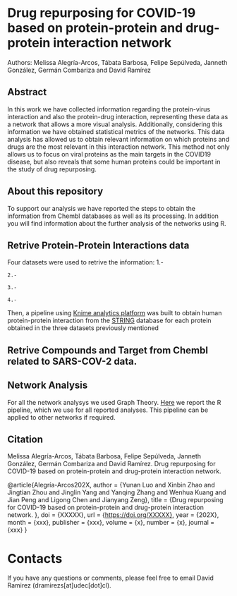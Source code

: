 # Drug repurposing for COVID-19 based on protein-protein and drug-protein interaction network

Authors: Melissa Alegría-Arcos, Tábata Barbosa, Felipe Sepúlveda, Janneth González, Germán Combariza and David Ramírez

## Abstract
In this work we have collected information regarding the protein-virus interaction and also the protein-drug interaction, representing these data as a network that allows a more visual analysis. Additionally, considering this information we have obtained statistical metrics of the networks. This data analysis has allowed us to obtain relevant information on which proteins and drugs are the most relevant in this interaction network. This method not only allows us to focus on viral proteins as the main targets in the COVID19 disease, but also reveals that some human proteins could be important in the study of drug repurposing.

## About this repository
To support our analysis we have reported the steps to obtain the information from Chembl databases as well as its processing. In addition you will find information about the further analysis of the networks using R.
 
 ## Retrive Protein-Protein Interactions data

Four datasets were used to retrive the information:
    1.-
    
    2.-
    
    3.-
    
    4.-
    
Then, a pipeline using [Knime analytics platform](https://www.knime.com/str) was built to obtain human protein-protein interaction from the [STRING](https://string-db.org/) database for each protein obtained in the three datasets previously mentioned
 
 ## Retrive Compounds and Target from Chembl related to SARS-COV-2 data.
 
 
 
 ## Network Analysis
 
 For all the network analysys we used Graph Theory. [Here](https://github.com/ramirezlab/COVID-protein-drug-network/tree/main/R-NetworkAnalysis) we report the R pipeline, which we use for all reported analyses.  This pipeline can be applied to other networks if required.
 
 
 ## Citation

Melissa Alegría-Arcos, Tábata Barbosa, Felipe Sepúlveda, Janneth González, Germán Combariza and David Ramírez. Drug repurposing for COVID-19 based on protein-protein and drug-protein interaction network. 

@article{Alegría-Arcos202X,
  author = {Yunan Luo and Xinbin Zhao and Jingtian Zhou and Jinglin Yang and Yanqing Zhang and Wenhua Kuang and Jian Peng and Ligong Chen and Jianyang Zeng},
  title = {Drug repurposing for COVID-19 based on protein-protein and drug-protein interaction network. },
  doi = {XXXXX},
  url = {https://doi.org/XXXXX},
  year  = {202X},
  month = {xxx},
  publisher = {xxx},
  volume = {x},
  number = {x},
  journal = {xxx}
}

# Contacts

If you have any questions or comments, please feel free to email David Ramirez (dramirezs[at]udec[dot]cl).
